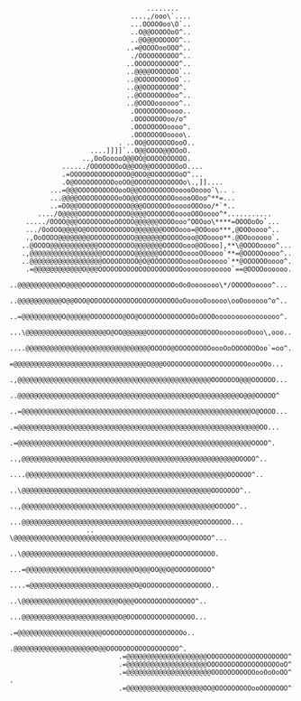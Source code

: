                                       ........                                                 
                                  ....,/ooo\`....                                              
                                  ...OOOOOoo\O`..                                              
                                  ..O@@OOOOOoO^..                                              
                                  ..@O@@OOOOOO^..                                              
                                 ..=@OOOOooOOO^..                                              
                                  ./OOOOOOOOOO^..                                              
                                 ..OOOOOOOOOOO^..                                              
                                 ..@@@@OOOOOOO`..                                              
                                 ..@OOOOOOOOoO`..                                              
                                 ..@@OOOOOOOOO^.                                               
                                 ..@OOOOOOOOoo^..                                              
                                 ..@OOOOoooooo^..                                              
                                  .OOOOOOOOoooo..                                              
                                  .OOOOOOOOoo/o^                                               
                                  .OOOOOOOOoooo^.                                              
                                  .OOOOOOOOoooo\.                                              
                               . ..OO@OOOOOOOooO..                                             
                        ....]]]]`..O@@OOOO@@OOoO.                                              
                      ..,OoOooooO@@OO@OOOOOOOOOO.                                              
                 ....../OOOOOOOoO@@OO@@OOOOOOOoO....                                           
                 .=OOOOOOOOOOOOOOO@OOO@OOOOOOOoO^...                                           
                 .O@OOOOOOOOOOooOO@OOOOOOOOOOOOo\.,]]....                                      
              ...=@@@OOOOOOOOOOooO@@OOOOOOOOOooooOoooo`\.. .                                   
              ...@@@@OOOOOOOOOOoOO@@OOOOOOOOOooooOOoo^**=...                                   
              ..=OO@@OOOOOOOOOOOOO@@@OOOOOOOoooooOOOoo/*`*..                                   
           ..../O@@@@OOOOOOOOOOOOO@@@@OOOOOOOooooOOOoooo^*...........                          
        ...../OOOO@@@OOOOOOOOoOOOOO@@@@@@OOOOooo^OOOoo\****=OOOOoOo`...                        
        .../OoOOO@@@@O@OOOOOOOOOOOO@@@@@@@OOOOooo=@OOooo***,@OOOoooo^..                        
        .,OoOOOO@@@@@@@@OOOOOOOOOOO@@@@@@@OOOOOooo@OOoooo**.@OOoooooo`.                        
       ..@OOOO@@@@@@@@@@@@OOOOOOOOO@@@@@@@OOOOOooo@OOooo],**\@OOOOoooo^...                     
       .,@@@@@@@@@@@@@@@@@@OOOOOOOO@@@@@@OOOOOOooooOOoooo`**=@OOOOOoooo^..                     
       ..@@@@@@@@@@@@@@@@@@OOOOOOOOO@O@OOOOOOOOooooOoooooo`**@OOOOOOoooo^.                     
        .=@@@@@@@@@@@@O@@@OOOOOOOOOOOOOOOOOOOOOoooooooooooo`==@OOOOoooooo.                     
        ..@@@@@@@@@@@O@@@@OOOOOOOOOOOOOOOOOOOOOOOoOoOooooooo\*/OOOOOooooo^...                  
        ..@@@@@@@@@@@O@@OOO@OOOOOOOOOOOOOOOOOOOOOOoOooooOooooo\ooOoooooo^o^..                  
        ..=@@@@@@@@@@O@@@@@@OOOOOOOO@OO@OOOOOOOOOOOOOOoOOOOoooooooooooooooo^.                  
        ...\@@@@@@@@@@@@@@@@@@@@O@OO@@@@@@OOOOOOOOOOOOOOOOOOoooooooOooo\,ooo..                 
        ....@@@@@@@@@@@@@@@@@@@@@@@@@@@@@@@OOOOO@OOOOOOOOOoooOoOOOOOOOoo`=oo^.                 
            =@@@@@@@@@@@@@@@@@@@@@@@@@@@@@@@@@O@@@OOOOOOOOOOOOOOOOOOOOOoooOOo...               
           .,@@@@@@@@@@@@@@@@@@@@@@@@@@@@@@@@@@@@@@@@@@@@@@@@OOOOOOO@@@OOOOOO...               
            ..@@@@@@@@@@@@@@@@@@@@@@@@@@@@@@@@@@@@@@@@@@@@O@@@@@@@@@@O@@@OOOOO^                 
            ..=@@@@@@@@@@@@@@@@@@@@@@@@@@@@@@@@@@@@@@@@@@@@@@@@@@@@@@@@@O@OOOO...               
             .=@@@@@@@@@@@@@@@@@@@@@@@@@@@@@@@@@@@@@@@@@@@@@@@@@@@@@@@@@@@@OO...                              
               .=@@@@@@@@@@@@@@@@@@@@@@@@@@@@@@@@@@@@@@@@@@@@@@@@@@@@@@@@@@OOOO^.                
                ..,@@@@@@@@@@@@@@@@@@@@@@@@@@@@@@@@@@@@@@@@@@@@@@@@@@@@@OOOOO^..               
                 ....@@@@@@@@@@@@@@@@@@@@@@@@@@@@@@@@@@@@@@@@@@@@@@@@@@OOOOOO^..               
                    ..\@@@@@@@@@@@@@@@@@@@@@@@@@@@@@@@@@@@@@@@@@@@@@@@OOOOOOO^..               
                     ..,@@@@@@@@@@@@@@@@@@@@@@@@@@@@@@@@@@@@@@@@@@@@@@@@OOOOO^..               
                      ...@@@@@@@@@@@@@@@@@@@@@@@@@@@@@@@@@@@@@@@@@@@@OOOOOOOO...               
                       .. \@@@@@@@@@@@@@@@@@@@@@@@@@@@@@@@@@@@@@@@@@OO@OOOOO^...               
                         ..\@@@@@@@@@@@@@@@@@@@@@@@@@@@@@@@@@@@@@OOOOOOOOOOO.                  
                         ...=@@@@@@@@@@@@@@@@@@@@@@@@@@@O@@@OO@@O@OOOOOOOOO^                   
                         ....=@@@@@@@@@@@@@@@@@@@@@@@@@@O@OOOOOOOOOOOOOOOOO..                  
                            ..\@@@@@@@@@@@@@@@@@@@@@@@@O@@@OOOOOOOOOOOOOOO^..                  
                            ...@@@@@@@@@@@@@@@@@@@@@@@@O@OOOOOOOOOOOOOOOOO...                  
                              .=@@@@@@@@@@@@@@@@@@@@@OOOOOOOOOOOOOOOOOOOOo..                   
                               .@@@@@@@@@@@@@@@@@@@@O@@OOOOOOOOOOOOOOOOOO^.                    
                               .=@@@@@@@@@@@@@@@@@@@@OOOOOOOOOOOOOOOOOOOO^                     
                               .=@@@@@@@@@@@@@@@@@@@@OOOOOOOOOOOOOOOOOOoO^                     
                               .=@@@@@@@@@@@@@@@@@@@@@OOOOOOOOOOOooOoOoOO^ .                   
                               .=@@@@@@@@@@@@@@@@@@@OO@OOOOOOOOOooOOOOOOO^                     
